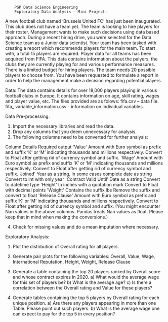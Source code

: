         PGP Data Science Engineering
        Exploratory Data Analysis – Mini Project:

A new football club named ‘Brussels United FC’ has just been inaugurated. This club does not have a team yet. The team is looking to hire players for their roster. Management wants to make such decisions using data based approach. During a recent hiring drive, you were selected for the Data Science team as a Junior data scientist. Your team has been tasked with creating a report which recommends players for the main team. To start with, a total 15 players are required. Player data for all teams has been acquired from FIFA. This data contains information about the palyers, the clubs they are currently playing for and various performance measures.
There is a limited budget for hiring players. The team needs 20 possible players to choose from. You have been requested to formulate a report in order to help the management make a decision regarding potential players.

Data:
The data contains details for over 18,000 players playing in various football clubs in Europe. It contains information on age, skill rating, wages and player value, etc. The files provided are as folows: 
fifa.csv – data file.
fifa_ variable_information.csv - information on individual variables.

Data Pre-processing:
1.	Import the necessary libraries and read the data.
2.	Drop any columns that you deem unnecessary for analysis.
3.	The following columns need to be converted for further analysis:

Column	Details	Required output
'Value'	Amount with Euro symbol as prefix and suffix ‘K’ or ‘M’ indicating thousands and millions respectively.	Convert to Float after getting rid of currency symbol and suffix.
'Wage'	 Amount with Euro symbol as prefix and suffix ‘K’ or ‘M’ indicating thousands and millions respectively.	Convert to Float after getting rid of currency symbol and suffix.
'Joined'	Year as a string, in some cases complete date as string	Convert to int with only year
'Contract Valid Until'	Date as a string 	Convert to datetime type
'Height'	In inches with a quotation mark 	Convert to Float with decimal points
'Weight'	Contains the suffix lbs 	Remove the suffix and convert to float
'Release Clause'	Amount with Euro symbol as prefix and suffix ‘K’ or ‘M’ indicating thousands and millions respectively.	Convert to Float after getting rid of currency symbol and suffix.
(You might encounter Nan values in the above columns. Pandas treats Nan values as float. Please keep that in mind when making the conversions.)

4.	Check for missing values and do a mean imputation where necessary.


Exploratory Analysis:

1.	Plot the distribution of Overall rating for all players. 
2.	Generate pair plots for the following variables:
Overall, Value, Wage, International Reputation, Height, Weight, Release Clause
3.	Generate a table containing the top 20 players ranked by Overall score and whose contract expires in 2020.
a)	What would the average wage for this set of players be?
b)	What is the average age?
c)	Is there a correlation between the Overall rating and Value for these players?

4.	Generate tables containing the top 5 players by Overall rating for each unique position.
a)	Are there any players appearing in more than one Table. Please point out such players.
b)	What is the average wage one can expect to pay for the top 5 in every position?
